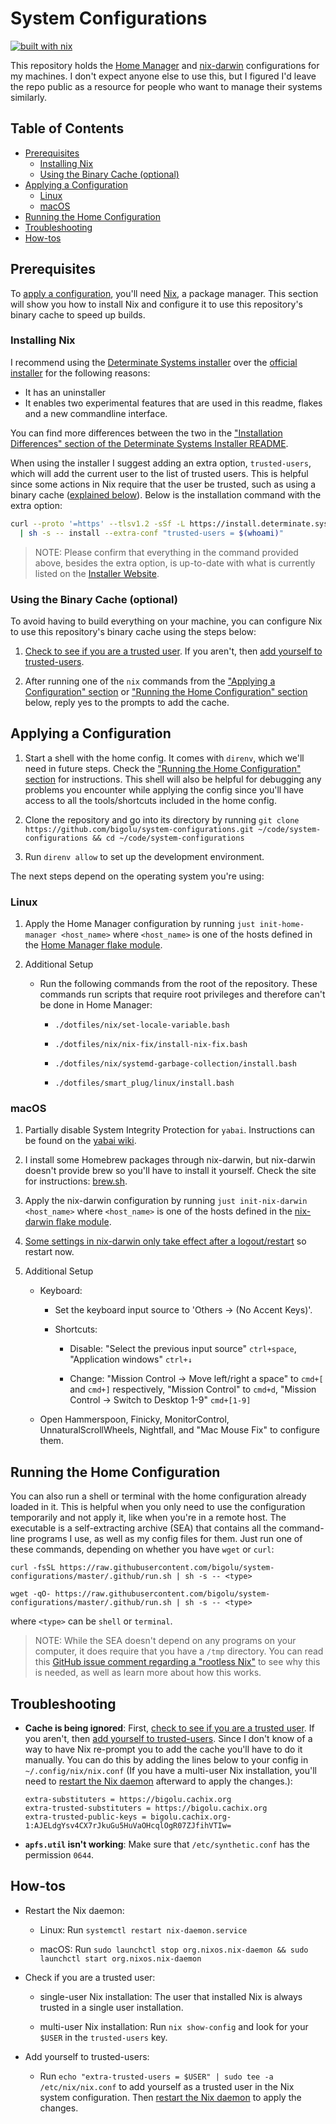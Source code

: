 # System Configurations

[![built with nix][built-with-nix-badge]][built-with-nix-site]

This repository holds the [Home Manager][home-manager] and [nix-darwin][nix-darwin] configurations for my machines.
I don't expect anyone else to use this,
but I figured I'd leave the repo public as a resource for people who want to manage
their systems similarly.

## Table of Contents

<!--
  DO NOT EDIT THE TABLE OF CONTENTS MANUALLY.
  It gets generated by markdown-toc:
  https://github.com/jonschlinkert/markdown-toc
  To regenerate, run `just codegen-readme`. Though the pre-commit hook will
  automatically run this for you.
-->

<!-- toc -->

- [Prerequisites](#prerequisites)
  - [Installing Nix](#installing-nix)
  - [Using the Binary Cache (optional)](#using-the-binary-cache-optional)
- [Applying a Configuration](#applying-a-configuration)
  - [Linux](#linux)
  - [macOS](#macos)
- [Running the Home Configuration](#running-the-home-configuration)
- [Troubleshooting](#troubleshooting)
- [How-tos](#how-tos)

<!-- tocstop -->

## Prerequisites

To [apply a configuration](#applying-a-configuration), you'll need
[Nix][nix], a package manager. This section will show you how to install Nix and configure it to use this
repository's binary cache to speed up builds.

### Installing Nix

I recommend using the [Determinate Systems installer][determinate-systems-installer] over the
[official installer][official-installer] for the following reasons:

- It has an uninstaller
- It enables two experimental features that are used in this readme, flakes and a new commandline interface.

You can find more differences between the two in the
["Installation Differences" section of the Determinate Systems Installer README][determinate-systems-installer-differences].

When using the installer I suggest adding an extra option, `trusted-users`, which will add the current user to the list
of trusted users. This is helpful since some actions in Nix require that the user be trusted, such as using a
binary cache ([explained below](#using-the-binary-cache-optional)). Below is the installation command with the
extra option:

```bash
curl --proto '=https' --tlsv1.2 -sSf -L https://install.determinate.systems/nix \
  | sh -s -- install --extra-conf "trusted-users = $(whoami)"
```

> NOTE: Please confirm that everything in the command provided above, besides the extra option, is up-to-date with
> what is currently listed on the [Installer Website][determinate-systems-installer].

<!-- Adding this since the link generated by markdown-toc doesn't match what GitHub generated -->

<span id="using-the-binary-cache-optional"></span>

### Using the Binary Cache (optional)

To avoid having to build everything on your machine, you can configure Nix to use this repository's binary cache using
the steps below:

1. [Check to see if you are a trusted user](#check-trust). If you aren't, then
   [add yourself to trusted-users](#add-trust).

2. After running one of the `nix` commands from the
   ["Applying a Configuration" section](#applying-a-configuration) or
   ["Running the Home Configuration" section](#running-the-home-configuration) below, reply yes to the prompts to add
   the cache.

## Applying a Configuration

1. Start a shell with the home config. It comes with `direnv`, which we'll need in future steps.
   Check the ["Running the Home Configuration" section](#running-the-home-configuration) for
   instructions. This shell will also be helpful for debugging any problems you encounter
   while applying the config since you'll have access to all the tools/shortcuts included in the home
   config.

2. Clone the repository and go into its directory by running
   `git clone https://github.com/bigolu/system-configurations.git ~/code/system-configurations && cd ~/code/system-configurations`

3. Run `direnv allow` to set up the development environment.

The next steps depend on the operating system you're using:

### Linux

1. Apply the Home Manager configuration by running `just init-home-manager <host_name>`
   where `<host_name>` is one of the hosts defined in the [Home Manager flake module](flake-modules/home-manager/default.nix).

2. Additional Setup

   - Run the following commands from the root of the repository. These commands run scripts that require root privileges and therefore can't be done in Home Manager:

     - `./dotfiles/nix/set-locale-variable.bash`

     - `./dotfiles/nix/nix-fix/install-nix-fix.bash`

     - `./dotfiles/nix/systemd-garbage-collection/install.bash`

     - `./dotfiles/smart_plug/linux/install.bash`

### macOS

1. Partially disable System Integrity Protection for `yabai`. Instructions can be found on the [yabai wiki][yabai-wiki].

2. I install some Homebrew packages through nix-darwin, but nix-darwin doesn't provide brew so you'll have to install
   it yourself. Check the site for instructions: [brew.sh][brew].

3. Apply the nix-darwin configuration by running `just init-nix-darwin <host_name>` where
   `<host_name>` is one of the hosts defined in the [nix-darwin flake module](flake-modules/nix-darwin/default.nix).

4. [Some settings in nix-darwin only take effect after a logout/restart](https://github.com/LnL7/nix-darwin/issues/658) so restart now.

5. Additional Setup

   - Keyboard:

     - Set the keyboard input source to 'Others → (No Accent Keys)'.

     <!--
       I can automate shortcuts when this issue gets resolved:
       https://github.com/LnL7/nix-darwin/issues/185
     -->

     - Shortcuts:

       - Disable: "Select the previous input source" `ctrl+space`, "Application windows" `ctrl+↓`

       - Change: "Mission Control → Move left/right a space" to `cmd+[` and `cmd+]` respectively, "Mission Control" to `cmd+d`, "Mission Control → Switch to Desktop 1-9" `cmd+[1-9]`

   - Open Hammerspoon, Finicky, MonitorControl, UnnaturalScrollWheels, Nightfall, and "Mac Mouse Fix" to configure them.

## Running the Home Configuration

You can also run a shell or terminal with the home configuration already loaded in it. This is helpful when you only
need to use the configuration temporarily and not apply it, like when you're in a remote host. The executable is a self-extracting archive
(SEA) that contains all the command-line programs I use, as well as my config files for them.
Just run one of these commands, depending on whether you have `wget` or `curl`:

`curl -fsSL https://raw.githubusercontent.com/bigolu/system-configurations/master/.github/run.sh | sh -s -- <type>`

`wget -qO- https://raw.githubusercontent.com/bigolu/system-configurations/master/.github/run.sh | sh -s -- <type>`

where `<type>` can be `shell` or `terminal`.

> NOTE: While the SEA doesn't depend on any programs on your computer, it does require that you have a `/tmp`
> directory. You can read this [GitHub issue comment regarding a "rootless Nix"][rootless-nix] to see why this is
> needed, as well as learn more about how this works.

## Troubleshooting

- **Cache is being ignored**: First, [check to see if you are a trusted user](#check-trust). If you aren't, then
  [add yourself to trusted-users](#add-trust). Since I don't know of a way to have Nix re-prompt you to add the cache
  you'll have to do it manually. You can do this by adding the lines below to your config in `~/.config/nix/nix.conf`
  (If you have a multi-user Nix installation, you'll need to [restart the Nix daemon](#restart-daemon) afterward to apply the changes.):

  ```properties
  extra-substituters = https://bigolu.cachix.org
  extra-trusted-substituters = https://bigolu.cachix.org
  extra-trusted-public-keys = bigolu.cachix.org-1:AJELdgYsv4CX7rJkuGu5HuVaOHcqlOgR07ZJfihVTIw=
  ```

- **`apfs.util` isn't working**: Make sure that `/etc/synthetic.conf` has the permission `0644`.

## How-tos

- <span id="restart-daemon">Restart the Nix daemon</span>:

  - Linux: Run `systemctl restart nix-daemon.service`

  - macOS: Run `sudo launchctl stop org.nixos.nix-daemon && sudo launchctl start org.nixos.nix-daemon`

- <span id="check-trust">Check if you are a trusted user</span>:

  - single-user Nix installation: The user that installed Nix is always trusted in a single user installation.

  - multi-user Nix installation: Run `nix show-config` and look for your `$USER` in the `trusted-users` key.

- <span id="add-trust">Add yourself to trusted-users</span>:

  - Run `echo "extra-trusted-users = $USER" | sudo tee -a /etc/nix/nix.conf` to add yourself as a trusted user in the
    Nix system configuration. Then [restart the Nix daemon](#restart-daemon) to apply the changes.

[determinate-systems-installer]: https://github.com/DeterminateSystems/nix-installer
[determinate-systems-installer-differences]: https://github.com/DeterminateSystems/nix-installer#installation-differences
[official-installer]: https://nixos.org/download.html
[home-manager]: https://github.com/nix-community/home-manager
[nix-darwin]: https://github.com/LnL7/nix-darwin
[yabai-wiki]: https://github.com/koekeishiya/yabai/wiki/Disabling-System-Integrity-Protection
[brew]: https://brew.sh/
[rootless-nix]: https://github.com/NixOS/nix/issues/1971#issue-304578884
[built-with-nix-site]: https://builtwithnix.org
[built-with-nix-badge]: https://builtwithnix.org/badge.svg
[nix]: https://nixos.org/learn
